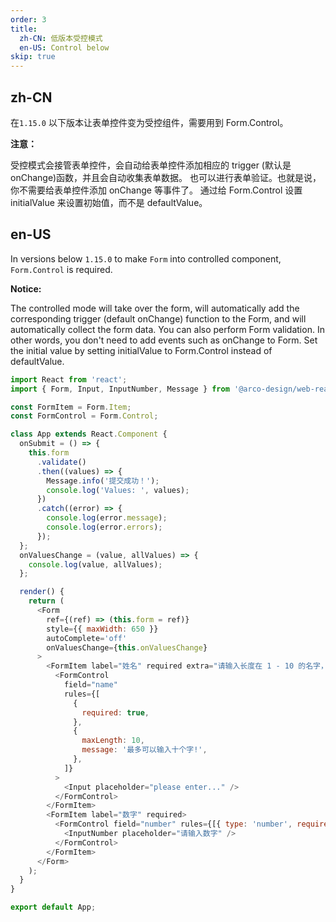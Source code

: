 ```yaml
---
order: 3
title:
  zh-CN: 低版本受控模式
  en-US: Control below
skip: true
---
```


## zh-CN

在`1.15.0` 以下版本让表单控件变为受控组件，需要用到 Form.Control。

**注意：**

受控模式会接管表单控件，会自动给表单控件添加相应的 trigger (默认是 onChange)函数，并且会自动收集表单数据。
也可以进行表单验证。也就是说，你不需要给表单控件添加 onChange 等事件了。
通过给 Form.Control 设置 initialValue 来设置初始值，而不是 defaultValue。

## en-US

In versions below `1.15.0` to make `Form` into controlled component, `Form.Control` is required.

**Notice:**

The controlled mode will take over the form, will automatically add the corresponding trigger (default onChange) function to the Form, and will automatically collect the form data.
You can also perform Form validation. In other words, you don't need to add events such as onChange to Form.
Set the initial value by setting initialValue to Form.Control instead of defaultValue.

```js
import React from 'react';
import { Form, Input, InputNumber, Message } from '@arco-design/web-react';

const FormItem = Form.Item;
const FormControl = Form.Control;

class App extends React.Component {
  onSubmit = () => {
    this.form
      .validate()
      .then((values) => {
        Message.info('提交成功！');
        console.log('Values: ', values);
      })
      .catch((error) => {
        console.log(error.message);
        console.log(error.errors);
      });
  };
  onValuesChange = (value, allValues) => {
    console.log(value, allValues);
  };

  render() {
    return (
      <Form
        ref={(ref) => (this.form = ref)}
        style={{ maxWidth: 650 }}
        autoComplete='off'
        onValuesChange={this.onValuesChange}
      >
        <FormItem label="姓名" required extra="请输入长度在 1 - 10 的名字，注意不要使用特殊符号。">
          <FormControl
            field="name"
            rules={[
              {
                required: true,
              },
              {
                maxLength: 10,
                message: '最多可以输入十个字!',
              },
            ]}
          >
            <Input placeholder="please enter..." />
          </FormControl>
        </FormItem>
        <FormItem label="数字" required>
          <FormControl field="number" rules={[{ type: 'number', required: true }]}>
            <InputNumber placeholder="请输入数字" />
          </FormControl>
        </FormItem>
      </Form>
    );
  }
}

export default App;
```
